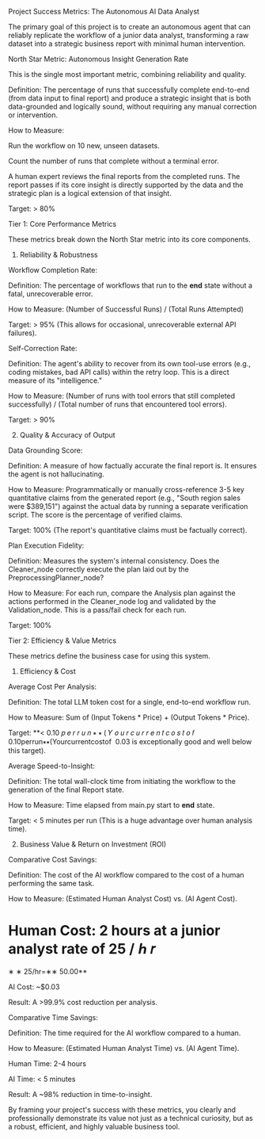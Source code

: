 Project Success Metrics: The Autonomous AI Data Analyst

The primary goal of this project is to create an autonomous agent that can reliably replicate the workflow of a junior data analyst, transforming a raw dataset into a strategic business report with minimal human intervention.

North Star Metric: Autonomous Insight Generation Rate

This is the single most important metric, combining reliability and quality.

Definition: The percentage of runs that successfully complete end-to-end (from data input to final report) and produce a strategic insight that is both data-grounded and logically sound, without requiring any manual correction or intervention.

How to Measure:

Run the workflow on 10 new, unseen datasets.

Count the number of runs that complete without a terminal error.

A human expert reviews the final reports from the completed runs. The report passes if its core insight is directly supported by the data and the strategic plan is a logical extension of that insight.

Target: > 80%

Tier 1: Core Performance Metrics

These metrics break down the North Star metric into its core components.

1. Reliability & Robustness

Workflow Completion Rate:

Definition: The percentage of workflows that run to the __end__ state without a fatal, unrecoverable error.

How to Measure: (Number of Successful Runs) / (Total Runs Attempted)

Target: > 95% (This allows for occasional, unrecoverable external API failures).

Self-Correction Rate:

Definition: The agent's ability to recover from its own tool-use errors (e.g., coding mistakes, bad API calls) within the retry loop. This is a direct measure of its "intelligence."

How to Measure: (Number of runs with tool errors that still completed successfully) / (Total number of runs that encountered tool errors).

Target: > 90%

2. Quality & Accuracy of Output

Data Grounding Score:

Definition: A measure of how factually accurate the final report is. It ensures the agent is not hallucinating.

How to Measure: Programmatically or manually cross-reference 3-5 key quantitative claims from the generated report (e.g., "South region sales were $389,151") against the actual data by running a separate verification script. The score is the percentage of verified claims.

Target: 100% (The report's quantitative claims must be factually correct).

Plan Execution Fidelity:

Definition: Measures the system's internal consistency. Does the Cleaner_node correctly execute the plan laid out by the PreprocessingPlanner_node?

How to Measure: For each run, compare the Analysis plan against the actions performed in the Cleaner_node log and validated by the Validation_node. This is a pass/fail check for each run.

Target: 100%

Tier 2: Efficiency & Value Metrics

These metrics define the business case for using this system.

1. Efficiency & Cost

Average Cost Per Analysis:

Definition: The total LLM token cost for a single, end-to-end workflow run.

How to Measure: Sum of (Input Tokens * Price) + (Output Tokens * Price).

Target: **< 
0.10
𝑝
𝑒
𝑟
𝑟
𝑢
𝑛
∗
∗
(
𝑌
𝑜
𝑢
𝑟
𝑐
𝑢
𝑟
𝑟
𝑒
𝑛
𝑡
𝑐
𝑜
𝑠
𝑡
𝑜
𝑓
 
0.10perrun∗∗(Yourcurrentcostof 
0.03 is exceptionally good and well below this target).

Average Speed-to-Insight:

Definition: The total wall-clock time from initiating the workflow to the generation of the final Report state.

How to Measure: Time elapsed from main.py start to __end__ state.

Target: < 5 minutes per run (This is a huge advantage over human analysis time).

2. Business Value & Return on Investment (ROI)

Comparative Cost Savings:

Definition: The cost of the AI workflow compared to the cost of a human performing the same task.

How to Measure: (Estimated Human Analyst Cost) vs. (AI Agent Cost).

Human Cost: 2 hours at a junior analyst rate of 
25
/
ℎ
𝑟
=
∗
∗
25/hr=∗∗
50.00**

AI Cost: ~$0.03

Result: A >99.9% cost reduction per analysis.

Comparative Time Savings:

Definition: The time required for the AI workflow compared to a human.

How to Measure: (Estimated Human Analyst Time) vs. (AI Agent Time).

Human Time: 2-4 hours

AI Time: < 5 minutes

Result: A ~98% reduction in time-to-insight.

By framing your project's success with these metrics, you clearly and professionally demonstrate its value not just as a technical curiosity, but as a robust, efficient, and highly valuable business tool.